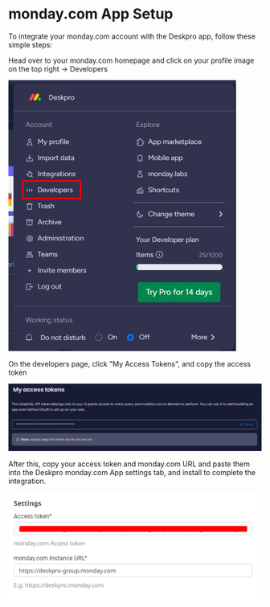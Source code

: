 # monday.com App Setup

To integrate your monday.com account with the Deskpro app, follow these simple steps:

Head over to your monday.com homepage and click on your profile image on the top right -> Developers

[![](/docs/assets/setup/developers.png)](/docs/assets/setup/developers.png)

On the developers page, click "My Access Tokens", and copy the access token

[![](/docs/assets/setup/access_token.png)](/docs/assets/setup/access_token.png)

After this, copy your access token and monday.com URL and paste them into the Deskpro monday.com App settings tab, and install to complete the integration.

[![](/docs/assets/setup/deskpro_settings.png)](/docs/assets/setup/deskpro_settings.png)
